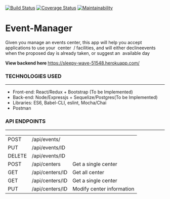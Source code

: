 [![Build Status](https://travis-ci.org/Spectrumsun/eventmanager.svg?branch=develop)](https://travis-ci.org/Spectrumsun/eventmanager)
[![Coverage Status](https://coveralls.io/repos/github/Spectrumsun/eventmanager/badge.svg?branch=develop)](https://coveralls.io/github/Spectrumsun/eventmanager?branch=develop)
[![Maintainability](https://api.codeclimate.com/v1/badges/f12b2146b1c46953b97a/maintainability)](https://codeclimate.com/github/Spectrumsun/eventmanager/maintainability)

# Event-Manager
Given you manage​ ​an​ ​events​ ​center,​ ​this​ ​app​ ​will​ ​help​ ​you​ ​accept​ ​applications​ ​to​ ​use​ ​your​ ​
center  /​ ​facilities,​ ​and​ ​will​ ​either​ ​decline​ ​events​ ​when​ ​the​ ​proposed day is already taken,
or suggest an  available day  


<b>View backend here </b> https://sleepy-wave-51548.herokuapp.com/

<h3>TECHNOLOGIES USED</h3>
<hr>
<ul>
  <li>Front-end: React/Redux + Bootstrap (To be Implemented)</li>
  <li>Back-end: Node/Expressjs + Sequelize/Postgres(To be Implemented)</li>
  <li>Libraries: ES6, Babel-CLI, eslint, Mocha/Chai</li>
  <li>Postman</li>
</ul>


<h3>API ENDPOINTS</h3>
<hr>
<table>
  <tr>
      <td>POST</td>
      <td>/api/events/</td>
  </tr>
  <tr>
      <td>PUT</td>
      <td>/api/events/ID</td>
  </tr>
  <tr>
      <td>DELETE</td>
      <td>/api/events/ID</td>
  </tr>
  <tr>
      <td>POST</td>
      <td>/api/centers</td>
      <td>Get a single center</td>
  </tr>
  <tr>
      <td>GET</td>
      <td>/api/centers/ID</td>
      <td>Get all center</td>
  </tr>
   <tr>
      <td>GET</td>
      <td>/api/centers/ID</td>
      <td>Get a single center</td>
  </tr>
  <tr>
      <td>PUT</td>
      <td>/api/centers/ID<bookId></td>
      <td>Modify center information</td>
  </tr> 
</table>




